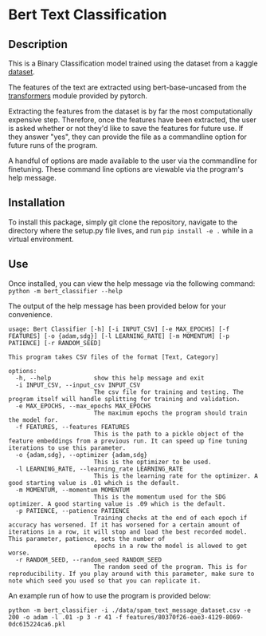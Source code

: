 # Bert Text Classification

## Description
This is a Binary Classification model trained using the dataset from a kaggle [dataset](https://www.kaggle.com/datasets/ashfakyeafi/spam-email-classification).

The features of the text are extracted using bert-base-uncased from the [transformers](https://pytorch.org/hub/huggingface_pytorch-transformers/) module provided by pytorch.

Extracting the features from the dataset is by far the most computationally expensive step. Therefore, once the features have been extracted, the user is asked whether or not they'd like to save the features for future use. If they answer "yes", they can provide the file as a commandline option for future runs of the program.

A handful of options are made available to the user via the commandline for finetuning. These command line options are viewable via the program's help message.

## Installation
To install this package, simply git clone the repository, navigate to the directory where the setup.py file lives, and run `pip install -e .` while in a virtual environment.

## Use
Once installed, you can view the help message via the following command: `python -m bert_classifier --help`

The output of the help message has been provided below for your convenience.

```
usage: Bert Classifier [-h] [-i INPUT_CSV] [-e MAX_EPOCHS] [-f FEATURES] [-o {adam,sdg}] [-l LEARNING_RATE] [-m MOMENTUM] [-p PATIENCE] [-r RANDOM_SEED]

This program takes CSV files of the format [Text, Category]

options:
  -h, --help            show this help message and exit
  -i INPUT_CSV, --input_csv INPUT_CSV
                        The csv file for training and testing. The program itself will handle splitting for training and validation.
  -e MAX_EPOCHS, --max_epochs MAX_EPOCHS
                        The maximum epochs the program should train the model for.
  -f FEATURES, --features FEATURES
                        This is the path to a pickle object of the feature embeddings from a previous run. It can speed up fine tuning iterations to use this parameter.
  -o {adam,sdg}, --optimizer {adam,sdg}
                        This is the optimizer to be used.
  -l LEARNING_RATE, --learning_rate LEARNING_RATE
                        This is the learning rate for the optimizer. A good starting value is .01 which is the default.
  -m MOMENTUM, --momentum MOMENTUM
                        This is the momentum used for the SDG optimizer. A good starting value is .09 which is the default.
  -p PATIENCE, --patience PATIENCE
                        Training checks at the end of each epoch if accuracy has worsened. If it has worsened for a certain amount of iterations in a row, it will stop and load the best recorded model. This parameter, patience, sets the number of
                        epochs in a row the model is allowed to get worse.
  -r RANDOM_SEED, --random_seed RANDOM_SEED
                        The random seed of the program. This is for reproducibility. If you play around with this parameter, make sure to note which seed you used so that you can replicate it.
```

An example run of how to use the program is provided below:

`python -m bert_classifier -i ./data/spam_text_message_dataset.csv -e 200 -o adam -l .01 -p 3 -r 41 -f features/80370f26-eae3-4129-8069-0dc615224ca6.pkl`
